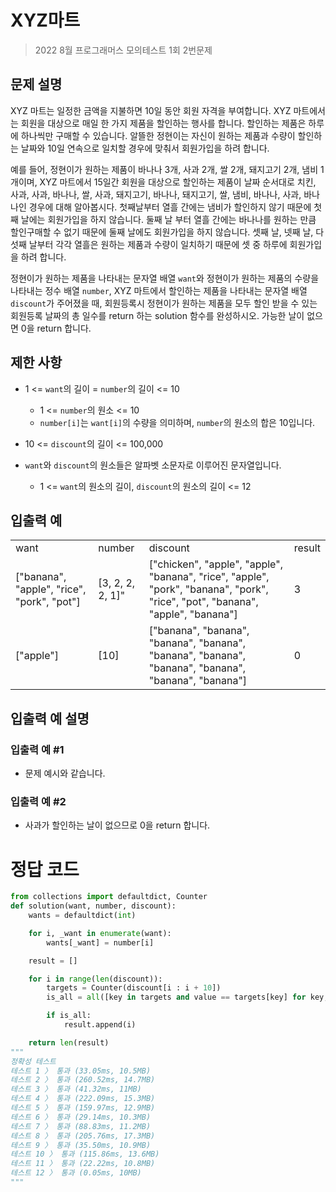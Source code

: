 # XYZ마트

> 2022 8월 프로그래머스 모의테스트 1회 2번문제

## 문제 설명

XYZ 마트는 일정한 금액을 지불하면 10일 동안 회원 자격을 부여합니다. XYZ 마트에서는 회원을 대상으로 매일 한 가지 제품을 할인하는 행사를 합니다. 할인하는 제품은 하루에 하나씩만 구매할 수 있습니다. 알뜰한 정현이는 자신이 원하는 제품과 수량이 할인하는 날짜와 10일 연속으로 일치할 경우에 맞춰서 회원가입을 하려 합니다.

예를 들어, 정현이가 원하는 제품이 바나나 3개, 사과 2개, 쌀 2개, 돼지고기 2개, 냄비 1개이며, XYZ 마트에서 15일간 회원을 대상으로 할인하는 제품이 날짜 순서대로 치킨, 사과, 사과, 바나나, 쌀, 사과, 돼지고기, 바나나, 돼지고기, 쌀, 냄비, 바나나, 사과, 바나나인 경우에 대해 알아봅시다. 첫째날부터 열흘 간에는 냄비가 할인하지 않기 때문에 첫째 날에는 회원가입을 하지 않습니다. 둘째 날 부터 열흘 간에는 바나나를 원하는 만큼 할인구매할 수 없기 때문에 둘째 날에도 회원가입을 하지 않습니다. 셋째 날, 넷째 날, 다섯째 날부터 각각 열흘은 원하는 제품과 수량이 일치하기 때문에 셋 중 하루에 회원가입을 하려 합니다.

정현이가 원하는 제품을 나타내는 문자열 배열 `want`와 정현이가 원하는 제품의 수량을 나타내는 정수 배열 `number`, XYZ 마트에서 할인하는 제품을 나타내는 문자열 배열 `discount`가 주어졌을 때, 회원등록시 정현이가 원하는 제품을 모두 할인 받을 수 있는 회원등록 날짜의 총 일수를 return 하는 solution 함수를 완성하시오. 가능한 날이 없으면 0을 return 합니다.

## 제한 사항

- 1 <= `want`의 길이 = `number`의 길이 <= 10

  - 1 <= `number`의 원소 <= 10
  - `number[i]`는 `want[i]`의 수량을 의미하며, `number`의 원소의 합은 10입니다.

- 10 <= `discount`의 길이 <= 100,000
- `want`와 `discount`의 원소들은 알파벳 소문자로 이루어진 문자열입니다.
  - 1 <= `want`의 원소의 길이, `discount`의 원소의 길이 <= 12

## 입출력 예

<table>
  <tr>
    <td>want</td>
    <td>number</td>
    <td>discount</td>
    <td>result</td>
  </tr>
  <tr>
    <td>["banana", "apple", "rice", "pork", "pot"]</td>
    <td>[3, 2, 2, 2, 1]"</td>
    <td>["chicken", "apple", "apple", "banana", "rice", "apple", "pork", "banana", "pork", "rice", "pot", "banana", "apple", "banana"]</td>
    <td>3</td>
  </tr>
  <tr>
    <td>["apple"]</td>
    <td>[10]</td>
    <td>["banana", "banana", "banana", "banana", "banana", "banana", "banana", "banana", "banana", "banana"]</td>
    <td>0</td>
  </tr>
</table>

## 입출력 예 설명

### 입출력 예 #1

- 문제 예시와 같습니다.

### 입출력 예 #2

- 사과가 할인하는 날이 없으므로 0을 return 합니다.

# 정답 코드

```python
from collections import defaultdict, Counter
def solution(want, number, discount):
    wants = defaultdict(int)

    for i, _want in enumerate(want):
        wants[_want] = number[i]

    result = []

    for i in range(len(discount)):
        targets = Counter(discount[i : i + 10])
        is_all = all([key in targets and value == targets[key] for key, value in wants.items()])

        if is_all:
            result.append(i)

    return len(result)
"""
정확성 테스트
테스트 1 〉 통과 (33.05ms, 10.5MB)
테스트 2 〉 통과 (260.52ms, 14.7MB)
테스트 3 〉 통과 (41.32ms, 11MB)
테스트 4 〉 통과 (222.09ms, 15.3MB)
테스트 5 〉 통과 (159.97ms, 12.9MB)
테스트 6 〉 통과 (29.14ms, 10.3MB)
테스트 7 〉 통과 (88.83ms, 11.2MB)
테스트 8 〉 통과 (205.76ms, 17.3MB)
테스트 9 〉 통과 (35.50ms, 10.9MB)
테스트 10 〉 통과 (115.86ms, 13.6MB)
테스트 11 〉 통과 (22.22ms, 10.8MB)
테스트 12 〉 통과 (0.05ms, 10MB)
"""
```
